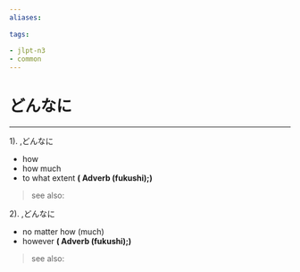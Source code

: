 ```yaml
---
aliases:
    
tags:
    
- jlpt-n3
- common
---
```


# どんなに
---
1).
,どんなに

- how
- how much
- to what extent
**( Adverb (fukushi);)**
> see also: 
            
2).
,どんなに

- no matter how (much)
- however
**( Adverb (fukushi);)**
> see also: 
            